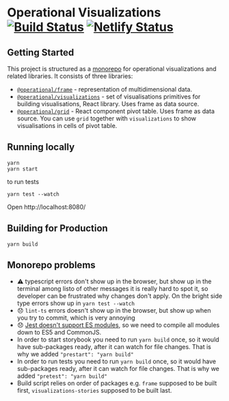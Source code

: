 # Operational Visualizations [![Build Status](https://travis-ci.com/contiamo/operational-visualizations.svg?branch=master)](https://travis-ci.com/contiamo/operational-visualizations) [![Netlify Status](https://api.netlify.com/api/v1/badges/37ca92a3-60e8-428e-a7ff-91666b59b4a8/deploy-status)](https://app.netlify.com/sites/operational-visualizations/deploys)

## Getting Started

This project is structured as a [monorepo](https://www.atlassian.com/git/tutorials/monorepos) for operational visualizations and related libraries. It consists of three libraries:

- [`@operational/frame`](packages/frame) - representation of multidimensional data.
- [`@operational/visualizations`](packages/visualizations) - set of visualisations primitives for building visualisations, React library. Uses frame as data source.
- [`@operational/grid`](packages/grid) - React component pivot table. Uses frame as data source. You can use `grid` together with `visualizations` to show visualisations in cells of pivot table.

## Running locally

```
yarn
yarn start
```

to run tests

```
yarn test --watch
```

Open http://localhost:8080/

## Building for Production

```
yarn build
```

## Monorepo problems

- ⚠️ typescript errors don't show up in the browser, but show up in the terminal among listo of other messages it is really hard to spot it, so developer can be frustrated why changes don't apply. On the bright side type errors show up in `yarn test --watch`
- 😞️ `lint-ts` errors doesn't show up in the browser, but show up when you try to commit, which is very annoying
- 😞 [Jest doesn't support ES modules](https://github.com/facebook/jest/issues/4842), so we need to compile all modules down to ES5 and CommonJS.
- In order to start storybook you need to run `yarn build` once, so it would have sub-packages ready, after it can watch for file changes. That is why we added `"prestart": "yarn build"`
- In order to run tests you need to run `yarn build` once, so it would have sub-packages ready, after it can watch for file changes. That is why we added `"pretest": "yarn build"`
- Build script relies on order of packages e.g. `frame` supposed to be built first, `visualizations-stories` supposed to be built last.
